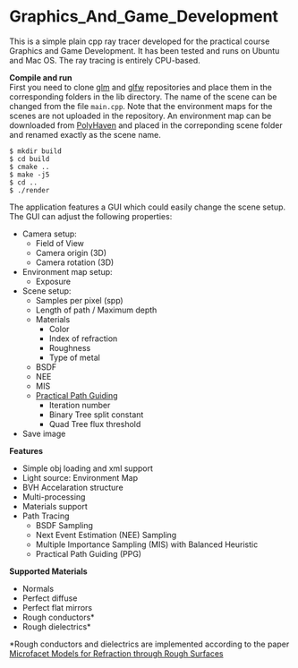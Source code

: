 # Graphics_And_Game_Development

This is a simple plain cpp ray tracer developed for the practical course Graphics and Game Development. It has been tested and runs on Ubuntu and Mac OS. The ray tracing is entirely CPU-based.

**Compile and run**  
First you need to clone [glm](https://github.com/g-truc/glm) and [glfw](https://github.com/glfw/glfw) repositories and place them in the corresponding folders in the lib directory. The name of the scene can be changed from the file ```main.cpp```. Note that the environment maps for the scenes are not uploaded in the repository. An environment map can be downloaded from [PolyHaven](https://polyhaven.com/hdris) and placed in the correponding scene folder and renamed exactly as the scene name.

```
$ mkdir build
$ cd build
$ cmake ..
$ make -j5
$ cd ..
$ ./render
```
The application features a GUI which could easily change the scene setup. The GUI can adjust the following properties:
 - Camera setup:
	- Field of View
	- Camera origin (3D)
	- Camera rotation (3D)
 - Environment map setup:
	- Exposure
 - Scene setup:
	- Samples per pixel (spp)
	- Length of path / Maximum depth
	- Materials
		- Color
		- Index of refraction
		- Roughness
		- Type of metal
	- BSDF
	- NEE 
	- MIS
	- [Practical Path Guiding](https://studios.disneyresearch.com/wp-content/uploads/2019/03/Practical-Path-Guiding-for-Efficient-Light-Transport-Simulation.pdf)
		- Iteration number
		- Binary Tree split constant
		- Quad Tree flux threshold
 - Save image

**Features** 
- Simple obj loading and xml support
- Light source: Environment Map
- BVH Accelaration structure
- Multi-processing
- Materials support
- Path Tracing
	- BSDF Sampling
	- Next Event Estimation (NEE) Sampling 
	- Multiple Importance Sampling (MIS) with Balanced Heuristic
	- Practical Path Guiding (PPG)

**Supported Materials**
- Normals
- Perfect diffuse
- Perfect flat mirrors
- Rough conductors*
- Rough dielectrics*

*Rough conductors and dielectrics are implemented according to the paper [Microfacet Models for Refraction through Rough Surfaces](https://www.cs.cornell.edu/~srm/publications/EGSR07-btdf.pdf)

